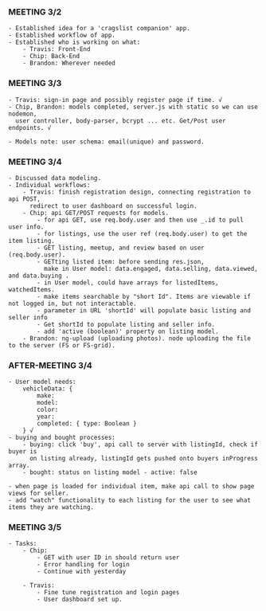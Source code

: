 ### MEETING 3/2
	- Established idea for a 'cragslist companion' app.
	- Established workflow of app.
	- Established who is working on what:
		- Travis: Front-End
		- Chip: Back-End
		- Brandon: Wherever needed

### MEETING 3/3
	- Travis: sign-in page and possibly register page if time. √
	- Chip, Brandon: models completed, server.js with static so we can use nodemon, 
	  user controller, body-parser, bcrypt ... etc. Get/Post user endpoints. √

	- Models note: user schema: email(unique) and password.

### MEETING 3/4
	- Discussed data modeling.
	- Individual workflows:
		- Travis: finish registration design, connecting registration to api POST, 
		  redirect to user dashboard on successful login.
		- Chip: api GET/POST requests for models.
			- for api GET, use req.body.user and then use _.id to pull user info.
			- for listings, use the user ref (req.body.user) to get the item listing.
			- GET listing, meetup, and review based on user (req.body.user).
			- GETting listed item: before sending res.json, 
			  make in User model: data.engaged, data.selling, data.viewed, and data.buying .
			- in User model, could have arrays for listedItems, watchedItems.
			- make items searchable by "short Id". Items are viewable if not logged in, but not interactable.
			- parameter in URL 'shortId' will populate basic listing and seller info
			- Get shortId to populate listing and seller info.
			- add 'active (boolean)' property on listing model.
		- Brandon: ng-upload (uploading photos). node uploading the file to the server (FS or FS-grid).

### AFTER-MEETING 3/4
	- User model needs:
		vehicleData: {
			make:
			model:
			color:
			year:
			completed: { type: Boolean }
		} √
	- buying and bought processes:
		- buying: click 'buy', api call to server with listingId, check if buyer is
		  on listing already, listingId gets pushed onto buyers inProgress array.
		- bought: status on listing model - active: false

	- when page is loaded for individual item, make api call to show page views for seller.
	- add "watch" functionality to each listing for the user to see what items they are watching.

### MEETING 3/5

	- Tasks: 
		- Chip:
			- GET with user ID in should return user 
			- Error handling for login
			- Continue with yesterday

		- Travis:
			- Fine tune registration and login pages
			- User dashboard set up.


			
